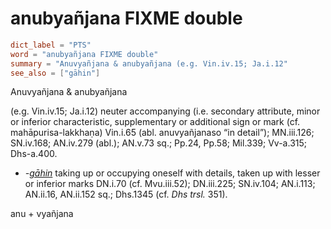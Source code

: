 # anubyañjana FIXME double

``` toml
dict_label = "PTS"
word = "anubyañjana FIXME double"
summary = "Anuvyañjana & anubyañjana (e.g. Vin.iv.15; Ja.i.12"
see_also = ["gāhin"]
```

Anuvyañjana & anubyañjana

(e.g. Vin.iv.15; Ja.i.12) neuter accompanying (i.e. secondary attribute, minor or inferior characteristic, supplementary or additional sign or mark (cf. mahāpurisa\-lakkhaṇa) Vin.i.65 (abl. anuvyañjanaso “in detail”); MN.iii.126; SN.iv.168; AN.iv.279 (abl.); AN.v.73 sq.; Pp.24, Pp.58; Mil.339; Vv\-a.315; Dhs\-a.400.

* *\-[gāhin](gāhin.md)* taking up or occupying oneself with details, taken up with lesser or inferior marks DN.i.70 (cf. Mvu.iii.52); DN.iii.225; SN.iv.104; AN.i.113; AN.ii.16, AN.ii.152 sq.; Dhs.1345 (cf. *Dhs trsl.* 351).

anu \+ vyañjana

